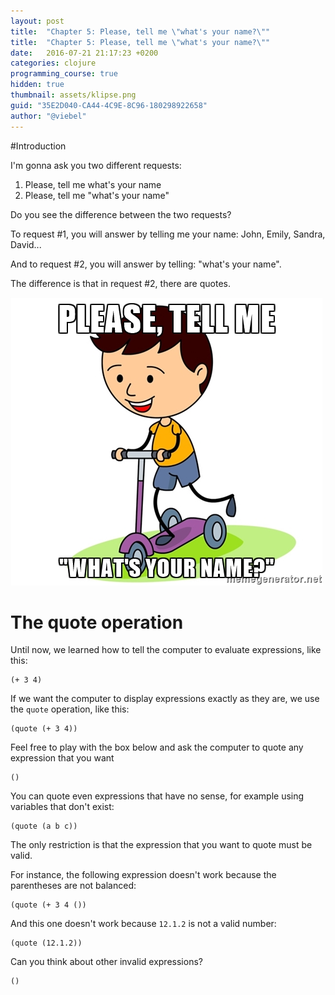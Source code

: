 ```yaml
---
layout: post
title:  "Chapter 5: Please, tell me \"what's your name?\""
title:  "Chapter 5: Please, tell me \"what's your name?\""
date:   2016-07-21 21:17:23 +0200
categories: clojure
programming_course: true
hidden: true
thumbnail: assets/klipse.png
guid: "35E2D040-CA44-4C9E-8C96-180298922658"
author: "@viebel"
---
```




#Introduction

I'm gonna ask you two different requests:

1. Please, tell me what's your name
2. Please, tell me "what's your name"

Do you see the difference between the two requests?

To request #1, you will answer by telling me your name: John, Emily, Sandra, David...

And to request #2, you will answer by telling: "what's your name".

The difference is that in request #2, there are quotes.

![Name](/assets/images/what_name.jpg)

# The quote operation

Until now, we learned how to tell the computer to evaluate expressions, like this:

~~~klipse
(+ 3 4)
~~~

If we want the computer to display expressions exactly as they are, we use the `quote` operation, like this:

~~~klipse
(quote (+ 3 4))
~~~

Feel free to play with the box below and ask the computer to quote any expression that you want

~~~klipse
()
~~~

You can quote even expressions that have no sense, for example using variables that don't exist:


~~~klipse
(quote (a b c))
~~~


The only restriction is that the expression that you want to quote must be valid.

For instance, the following expression doesn't work because the parentheses are not balanced:

~~~klipse
(quote (+ 3 4 ())
~~~

And this one doesn't work because `12.1.2` is not a valid number:

~~~klipse
(quote (12.1.2))
~~~

Can you think about other invalid expressions?


~~~klipse
()
~~~
